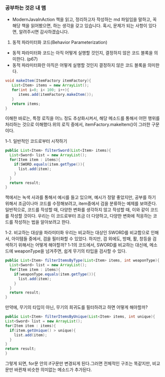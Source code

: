 ### 공부하는 것은 내 맴
- ModernJavaInAction 책을 읽고, 정리하고자 작성하는 md 파일임을 말하고,
  꼭 해당 책을 읽어봤으면, 하는 생각을 갖고 있습니다. 혹시, 문제가 되는 사항이 있다면,
  알려주시면 감사하겠습니다.
  
1. 동적 파라미터화 코드(Behavior Parameterization)
- 동적 파라미터화 코드는 아직 어떻게 실행할 것인지, 결정하지 않은 코드 블록을 의미한다. (p67)
- 동적 파라미터화란 아직은 어떻게 실행할 것인지 결정하지 않은 코드 블록을 의미한다.
``` java
void makeItem(ItemFactory itemFactory){
   List<Item> items = new ArrayList();
   for(int i=0; i< 100; i++){
      items.add(itemFactory.makeItem());
   }
   return items;
}
```
 이해한 바로는, 특정 로직을 어느 정도 추상화시켜서, 해당 메소드를 통해서 어떤 행위를 
처리하는 것으로 이해했다.위의 로직 중에서, itemFactory.makeItem()이 그러한 구문이다.

1-1. 일반적인 코드로부터 시작하기
```java
public List<Item> filterSword(List<Item> items){
  List<Sword> list = new ArrayList();
  for(Item item : items){
    if(SWORD.equals(item.getType()){
      list.add(item);
    }
  }
  return result;
}
```
책에서는 녹색 사과를 통해서 예시를 들고 있으며, 예시가 정말 좋았지만, 공부를 하기 위해서
조금이나마 코드를 수정해보려고, item중에서 검을 분류하는 예제를 보여준다.
 일반적으로, 코드를 작성할 때, 다양한 변화를 생각하지 않고 작성할 때, 이와 같이 코드를
 작성할 것이다. 우리는 이 코드로부터 조금 더 다양하고, 다양한 변화에 적응하는 코드를
 작성하는 법을 알아보려고 한다.
 
 1-2. 비교하는 대상을 파라미터화
  우리는 비교하는 대상인 SWORD를 비교함으로 인해서, 아이템들 중에서, 검을 필터화할 수 있었다.
  하지만, 검 외에도, 방패, 활, 창등을 검색하기 위해서는 어떻게 해야할까?
  1-1의 코드에서, SWORD를 비교하는 대신에, 메소드에 weaponType을 넘겨주면, 쉽게 무기의 타입을
  검사할 수 있다.
```java
public List<Item> filterItemsByType(List<Item> items, int weaponType){
  List<Sword> list = new ArrayList();
  for(Item item : items){
    if(weaponType.equals(item.getType()){
      list.add(item);
    }
  }
  return result;
}
```
 만약에, 무기의 타입이 아닌, 무기의 희귀도를 필터하려고 하면 어떻게 해야할까?
  ```java
public List<Item> filterItemsByUnique(List<Item> items, int unique){
  List<Sword> list = new ArrayList();
  for(Item item : items){
    if(item.getUnique() > unique){
      list.add(item);
    }
  }
  return result;
}
```
 그렇게 되면, for문 안의 if구문만 변경되게 된다.그러면 전체적인 구조는 똑같지만, 비교문만 바뀐채 비슷한 의미없는 메소드가 추가된다. 
 
 
 
 
 
